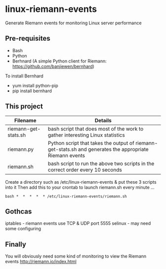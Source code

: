 linux-riemann-events
====================

Generate Riemann events for monitoring Linux server performance


Pre-requisites
--

* Bash
* Python
* Berhnard (A simple Python client for Riemann:  https://github.com/banjiewen/bernhard)

To install Bernhard

* yum install python-pip
* pip install bernhard

This project
--

| Filename             | Details |
| -------------        | ------------- |
| riemann-get-stats.sh | bash script that does most of the work to gather interesting Linux statistics  |
| riemann.py  | Python script that takes the output of riemann-get-stats.sh and generates the appropriate Riemann events  |
| riemann.sh  | bash script to run the above two scripts in the correct order every 10 seconds  |

Create a directory such as /etc/linux-riemann-events & put these 3 scripts into it
Then add this to your crontab to launch riemann.sh every minute ...

```bash *  *  *  *  * /etc/linux-riemann-events/riemann.sh```


Gothcas
--
iptables - riemann events use TCP & UDP port 5555
selinux - may need some configuring


Finally
--
You will obviously need some kind of monitoring to view the Riemann events
http://riemann.io/index.html

